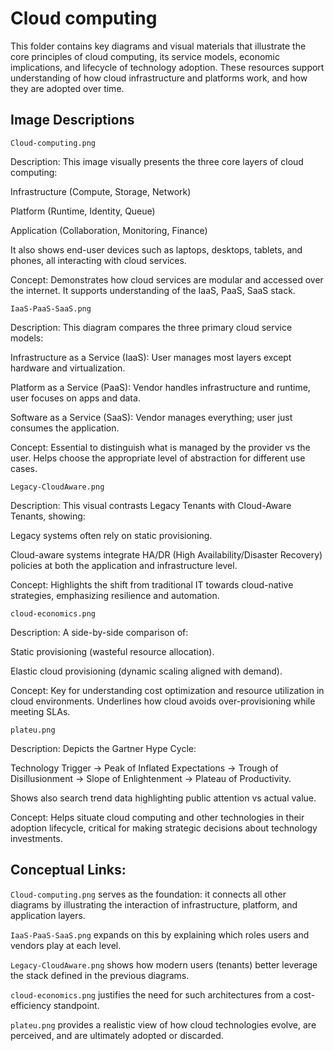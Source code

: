 # Cloud computing
This folder contains key diagrams and visual materials that illustrate the core principles of cloud computing, its service models, economic implications, and lifecycle of technology adoption. These resources support understanding of how cloud infrastructure and platforms work, and how they are adopted over time.

## Image Descriptions

`Cloud-computing.png`

Description: This image visually presents the three core layers of cloud computing:

Infrastructure (Compute, Storage, Network)

Platform (Runtime, Identity, Queue)

Application (Collaboration, Monitoring, Finance)

It also shows end-user devices such as laptops, desktops, tablets, and phones, all interacting with cloud services.

Concept: Demonstrates how cloud services are modular and accessed over the internet. It supports understanding of the IaaS, PaaS, SaaS stack.

`IaaS-PaaS-SaaS.png`

Description: This diagram compares the three primary cloud service models:

Infrastructure as a Service (IaaS): User manages most layers except hardware and virtualization.

Platform as a Service (PaaS): Vendor handles infrastructure and runtime, user focuses on apps and data.

Software as a Service (SaaS): Vendor manages everything; user just consumes the application.

Concept: Essential to distinguish what is managed by the provider vs the user. Helps choose the appropriate level of abstraction for different use cases.

`Legacy-CloudAware.png`

Description: This visual contrasts Legacy Tenants with Cloud-Aware Tenants, showing:

Legacy systems often rely on static provisioning.

Cloud-aware systems integrate HA/DR (High Availability/Disaster Recovery) policies at both the application and infrastructure level.

Concept: Highlights the shift from traditional IT towards cloud-native strategies, emphasizing resilience and automation.

`cloud-economics.png`

Description: A side-by-side comparison of:

Static provisioning (wasteful resource allocation).

Elastic cloud provisioning (dynamic scaling aligned with demand).

Concept: Key for understanding cost optimization and resource utilization in cloud environments. Underlines how cloud avoids over-provisioning while meeting SLAs.

`plateu.png`

Description: Depicts the Gartner Hype Cycle:

Technology Trigger → Peak of Inflated Expectations → Trough of Disillusionment → Slope of Enlightenment → Plateau of Productivity.

Shows also search trend data highlighting public attention vs actual value.

Concept: Helps situate cloud computing and other technologies in their adoption lifecycle, critical for making strategic decisions about technology investments.

## Conceptual Links:

`Cloud-computing.png` serves as the foundation: it connects all other diagrams by illustrating the interaction of infrastructure, platform, and application layers.

`IaaS-PaaS-SaaS.png` expands on this by explaining which roles users and vendors play at each level.

`Legacy-CloudAware.png` shows how modern users (tenants) better leverage the stack defined in the previous diagrams.

`cloud-economics.png` justifies the need for such architectures from a cost-efficiency standpoint.

`plateu.png` provides a realistic view of how cloud technologies evolve, are perceived, and are ultimately adopted or discarded.
